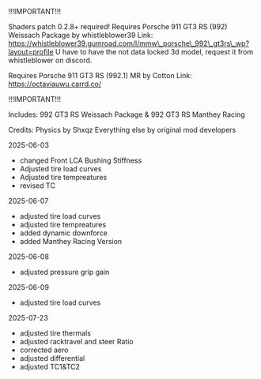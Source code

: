 !!!IMPORTANT!!!

Shaders patch 0.2.8+ required! Requires Porsche 911 GT3 RS (992) Weissach Package by whistleblower39
Link: https://whistleblower39.gumroad.com/l/mmw\_porsche\_992\_gt3rs\_wp?layout=profile
U have to have the not data locked 3d model, request it from whistleblower on discord.

Requires Porsche 911 GT3 RS (992.1) MR by Cotton
Link: https://octaviauwu.carrd.co/

!!!IMPORTANT!!!



Includes:
992 GT3 RS Weissach Package \& 992 GT3 RS Manthey Racing

Credits:
Physics by Shxqz
Everything else by original mod developers



2025-06-03

* changed Front LCA Bushing Stiffness
* Adjusted tire load curves
* Adjusted tire tempreatures
* revised TC

2025-06-07

* adjusted tire load curves
* adjusted tire tempreatures
* added dynamic downforce
* added Manthey Racing Version

2025-06-08

* adjusted pressure grip gain

2025-06-09

* adjusted tire load curves

2025-07-23

* adjusted tire thermals
* adjusted racktravel and steer Ratio
* corrected aero
* adjusted differential
* adjusted TC1\&TC2
